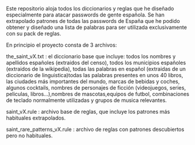 Este repositorio aloja todos los diccionarios y reglas que he diseñado especialmente para atacar passwords de gente española.
Se han extrapolado patrones de todas las passwords de España que he podido obtener y diseñado una lista de palabras para ser
utilizada exclusivamente con su pack de reglas.

En principio el proyecto consta de 3 archivos:

the_saint_vX.txt : el diccionario base que incluye: todos los nombres y apellidos españoles (extraidos del censo), todos los municipios españoles (extraidos de la wikipedia), todas las palabras en español (extraidas de un diccionario de linguistica)todas las palabras presentes en unos 40 libros, las ciudades más importantes del mundo, marcas de bebidas y coches, algunos cocktails, nombres de personajes de ficción (videojuegos, series, peliculas, libros...),nombres de mascotas,equipos de futbol, combinaciones de teclado normalmente utilizadas y grupos de musica relevantes.

saint_vX.rule : archivo base de reglas, que incluye los patrones más habituales extrapolados.

saint_rare_patterns_vX.rule : archivo de reglas con patrones descubiertos pero no habituales.
